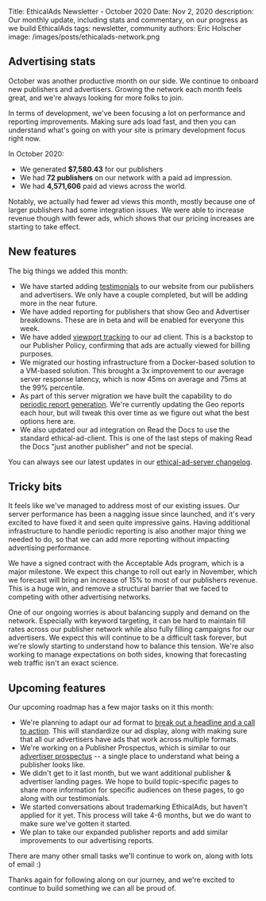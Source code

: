 Title: EthicalAds Newsletter - October 2020
Date: Nov 2, 2020
description: Our monthly update, including stats and commentary, on our progress as we build EthicalAds
tags: newsletter, community
authors: Eric Holscher
image: /images/posts/ethicalads-network.png

[comment]: # (The queries run to get this data, then computed in a spreadsheet for publisher rev)
[comment]: # (?start_date=2020-08-01&end_date=2020-08-31&campaign_type=All+types&revenue_share_percentage=50.0)
[comment]: # (?start_date=2020-09-01&end_date=2020-09-30&campaign_type=paid&revenue_share_percentage=70.0&sort=revenue)

## Advertising stats

October was another productive month on our side.
We continue to onboard new publishers and advertisers.
Growing the network each month feels great,
and we're always looking for more folks to join.

In terms of development,
we've been focusing a lot on performance and reporting improvements.
Making sure ads load fast, and then you can understand what's going on with your site is primary development focus right now.

In October 2020:

* We generated **$7,580.43** for our publishers
* We had **72 publishers** on our network with a paid ad impression.
* We had **4,571,606** paid ad views across the world.

Notably, we actually had fewer ad views this month, mostly because one of larger publishers had some integration issues.
We were able to increase revenue though with fewer ads,
which shows that our pricing increases are starting to take effect.

## New features

The big things we added this month:

* We have started adding [testimonials](https://www.ethicalads.io/publishers/readthedocs/) to our website from our publishers and advertisers. We only have a couple completed, but will be adding more in the near future.
* We have added reporting for publishers that show Geo and Advertiser breakdowns. These are in beta and will be enabled for everyone this week.
* We have added [viewport tracking](https://github.com/readthedocs/ethical-ad-client/pull/29/) to our ad client. This is a backstop to our Publisher Policy, confirming that ads are actually viewed for billing purposes.
* We migrated our hosting infrastructure from a Docker-based solution to a VM-based solution. This brought a 3x improvement to our average server response latency, which is now 45ms on average and 75ms at the 99% percentile.
* As part of this server migration we have built the capability to do [periodic report generation](https://github.com/readthedocs/ethical-ad-server/pull/260/files). We're currently updating the Geo reports each hour, but will tweak this over time as we figure out what the best options here are.
* We also updated our ad integration on Read the Docs to use the standard ethical-ad-client. This is one of the last steps of making Read the Docs "just another publisher" and not be special.

You can always see our latest updates in our [ethical-ad-server changelog](https://ethical-ad-server.readthedocs.io/en/latest/developer/changelog.html).

## Tricky bits

It feels like we've managed to address most of our existing issues. Our server performance has been a nagging issue since launched, and it's very excited to have fixed it and seen quite impressive gains. Having additional infrastructure to handle periodic reporting is also another major thing we needed to do, so that we can add more reporting without impacting advertising performance.

We have a signed contract with the Acceptable Ads program, which is a major milestone. We expect this change to roll out early in November, which we forecast will bring an increase of 15% to most of our publishers revenue. This is a huge win, and remove a structural barrier that we faced to competing with other advertising networks.

One of our ongoing worries is about balancing supply and demand on the network. Especially with keyword targeting, it can be hard to maintain fill rates across our publisher network while also fully filling campaigns for our advertisers. We expect this will continue to be a difficult task forever, but we're slowly starting to understand how to balance this tension. We're also working to manage expectations on both sides, knowing that forecasting web traffic isn't an exact science.


## Upcoming features

Our upcoming roadmap has a few major tasks on it this month:

* We're planning to adapt our ad format to [break out a headline and a call to action](https://github.com/readthedocs/ethical-ad-server/issues/152). This will standardize our ad display, along with making sure that all our advertisers have ads that work across multiple formats.
* We're working on a Publisher Prospectus, which is similar to our [advertiser prospectus](https://www.ethicalads.io/prospectus/ethicalads-advertiser-prospectus.pdf) -- a single place to understand what being a publisher looks like.
* We didn't get to it last month, but we want additional publisher & advertiser landing pages. We hope to build topic-specific pages to share more information for specific audiences on these pages, to go along with our testimonials. 
* We started conversations about trademarking EthicalAds, but haven't applied for it yet. This process will take 4-6 months, but we do want to make sure we've gotten it started.
* We plan to take our expanded publisher reports and add similar improvements to our advertising reports.

There are many other small tasks we'll continue to work on, along with lots of email :)

Thanks again for following along on our journey, and we're excited to continue to build something we can all be proud of.

